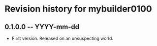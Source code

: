 # Revision history for mybuilder0100

## 0.1.0.0 -- YYYY-mm-dd

* First version. Released on an unsuspecting world.
